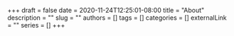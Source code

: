 +++ 
draft = false
date = 2020-11-24T12:25:01-08:00
title = "About"
description = ""
slug = ""
authors = []
tags = []
categories = []
externalLink = ""
series = []
+++

